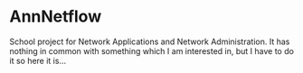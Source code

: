 # AnnNetflow
School project for Network Applications and Network Administration. It has nothing in common with something which I am interested in, but I have to do it so here it is...

